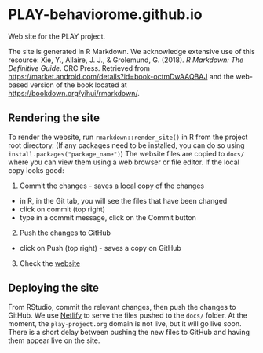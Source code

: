 # PLAY-behaviorome.github.io
Web site for the PLAY project.

The site is generated in R Markdown.
We acknowledge extensive use of this resource: Xie, Y., Allaire, J. J., & Grolemund, G. (2018). *R Markdown: The Definitive Guide*. CRC Press. Retrieved from https://market.android.com/details?id=book-octmDwAAQBAJ and the web-based version of the book located at <https://bookdown.org/yihui/rmarkdown/>.

## Rendering the site

To render the website, run `rmarkdown::render_site()` in R from the project root directory.
(If any packages need to be installed, you can do so using `install.packages("package_name")`)
The website files are copied to `docs/` where you can view them using a web browser or file editor.
If the local copy looks good:
1. Commit the changes - saves a local copy of the changes
- in R, in the Git tab, you will see the files that have been changed
- click on commit (top right)
- type in a commit message, click on the Commit button
2. Push the changes to GitHub
- click on Push (top right) - saves a copy on GitHub
3. Check the [website](https://PLAY-behaviorome.github.io/PLAY-project.org)


## Deploying the site

From RStudio, commit the relevant changes, then push the changes to GitHub.
We use [Netlify](netlify.com) to serve the files pushed to the `docs/` folder.
At the moment, the `play-project.org` domain is not live, but it will go live soon.
There is a short delay between pushing the new files to GitHub and having them appear live on the site.
